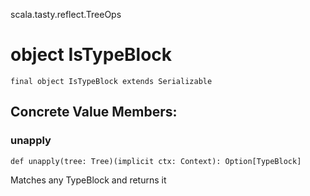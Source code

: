 scala.tasty.reflect.TreeOps
# object IsTypeBlock

<pre><code class="language-scala" >final object IsTypeBlock extends Serializable</pre></code>
## Concrete Value Members:
### unapply
<pre><code class="language-scala" >def unapply(tree: Tree)(implicit ctx: Context): Option[TypeBlock]</pre></code>
Matches any TypeBlock and returns it

